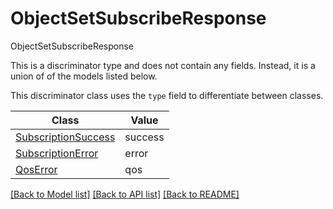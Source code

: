 # ObjectSetSubscribeResponse

ObjectSetSubscribeResponse

This is a discriminator type and does not contain any fields. Instead, it is a union
of of the models listed below.

This discriminator class uses the `type` field to differentiate between classes.

| Class | Value
| ------------ | -------------
[SubscriptionSuccess](SubscriptionSuccess.md) | success
[SubscriptionError](SubscriptionError.md) | error
[QosError](QosError.md) | qos


[[Back to Model list]](../../README.md#models-v2-link) [[Back to API list]](../../README.md#documentation-for-api-endpoints) [[Back to README]](../../README.md)
